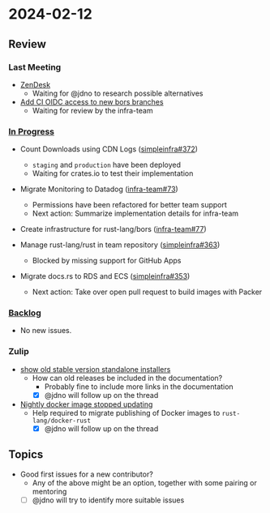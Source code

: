 # 2024-02-12

## Review

### Last Meeting

- [ZenDesk](https://rust-lang.zulipchat.com/#narrow/stream/242791-t-infra/topic/ZenDesk)
  - Waiting for @jdno to research possible alternatives
- [Add CI OIDC access to new bors branches](https://github.com/rust-lang/simpleinfra/pull/355)
  - Waiting for review by the infra-team

### [In Progress](https://github.com/orgs/rust-lang/projects/24/views/1)

- Count Downloads using CDN Logs ([simpleinfra#372](https://github.com/rust-lang/simpleinfra/issues/372))

  - `staging` and `production` have been deployed
  - Waiting for crates.io to test their implementation

- Migrate Monitoring to Datadog ([infra-team#73](https://github.com/rust-lang/infra-team/issues/73))

  - Permissions have been refactored for better team support
  - Next action: Summarize implementation details for infra-team

- Create infrastructure for rust-lang/bors ([infra-team#77](https://github.com/rust-lang/infra-team/issues/77))

- Manage rust-lang/rust in team repository ([simpleinfra#363](https://github.com/rust-lang/simpleinfra/issues/363))

  - Blocked by missing support for GitHub Apps

- Migrate docs.rs to RDS and ECS ([simpleinfra#353](https://github.com/rust-lang/simpleinfra/issues/353))
  - Next action: Take over open pull request to build images with Packer

### [Backlog](https://github.com/orgs/rust-lang/projects/24/views/1)

- No new issues.

### Zulip

- [show old stable version standalone installers](https://rust-lang.zulipchat.com/#narrow/stream/242791-t-infra/topic/show.20old.20stable.20version.20standalone.20installers)
  - How can old releases be included in the documentation?
    - Probably fine to include more links in the documentation
    - [x] @jdno will follow up on the thread
- [Nightly docker image stopped updating](https://rust-lang.zulipchat.com/#narrow/stream/242791-t-infra/topic/Nightly.20docker.20images.20stopped.20updating)
  - Help required to migrate publishing of Docker images to `rust-lang/docker-rust`
    - [x] @jdno will follow up on the thread

## Topics

- Good first issues for a new contributor?
  - Any of the above might be an option, together with some pairing or mentoring
  - [ ] @jdno will try to identify more suitable issues
